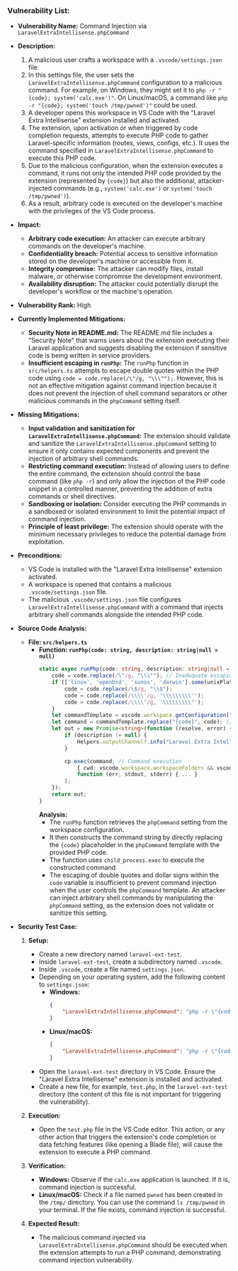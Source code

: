 ### Vulnerability List:

* **Vulnerability Name:** Command Injection via `LaravelExtraIntellisense.phpCommand`

* **Description:**
    1. A malicious user crafts a workspace with a `.vscode/settings.json` file.
    2. In this settings file, the user sets the `LaravelExtraIntellisense.phpCommand` configuration to a malicious command. For example, on Windows, they might set it to `php -r "{code}; system('calc.exe')"`. On Linux/macOS, a command like `php -r "{code}; system('touch /tmp/pwned')"` could be used.
    3. A developer opens this workspace in VS Code with the "Laravel Extra Intellisense" extension installed and activated.
    4. The extension, upon activation or when triggered by code completion requests, attempts to execute PHP code to gather Laravel-specific information (routes, views, configs, etc.). It uses the command specified in `LaravelExtraIntellisense.phpCommand` to execute this PHP code.
    5. Due to the malicious configuration, when the extension executes a command, it runs not only the intended PHP code provided by the extension (represented by `{code}`) but also the additional, attacker-injected commands (e.g., `system('calc.exe')` or `system('touch /tmp/pwned')`).
    6. As a result, arbitrary code is executed on the developer's machine with the privileges of the VS Code process.

* **Impact:**
    - **Arbitrary code execution:** An attacker can execute arbitrary commands on the developer's machine.
    - **Confidentiality breach:** Potential access to sensitive information stored on the developer's machine or accessible from it.
    - **Integrity compromise:** The attacker can modify files, install malware, or otherwise compromise the development environment.
    - **Availability disruption:** The attacker could potentially disrupt the developer's workflow or the machine's operation.

* **Vulnerability Rank:** High

* **Currently Implemented Mitigations:**
    - **Security Note in README.md:** The README.md file includes a "Security Note" that warns users about the extension executing their Laravel application and suggests disabling the extension if sensitive code is being written in service providers.
    - **Insufficient escaping in `runPhp`:** The `runPhp` function in `src/helpers.ts` attempts to escape double quotes within the PHP code using `code = code.replace(/\"/g, "\\\"");`. However, this is not an effective mitigation against command injection because it does not prevent the injection of shell command separators or other malicious commands in the `phpCommand` setting itself.

* **Missing Mitigations:**
    - **Input validation and sanitization for `LaravelExtraIntellisense.phpCommand`:** The extension should validate and sanitize the `LaravelExtraIntellisense.phpCommand` setting to ensure it only contains expected components and prevent the injection of arbitrary shell commands.
    - **Restricting command execution:** Instead of allowing users to define the entire command, the extension should control the base command (like `php -r`) and only allow the injection of the PHP code snippet in a controlled manner, preventing the addition of extra commands or shell directives.
    - **Sandboxing or isolation:** Consider executing the PHP commands in a sandboxed or isolated environment to limit the potential impact of command injection.
    - **Principle of least privilege:** The extension should operate with the minimum necessary privileges to reduce the potential damage from exploitation.

* **Preconditions:**
    - VS Code is installed with the "Laravel Extra Intellisense" extension activated.
    - A workspace is opened that contains a malicious `.vscode/settings.json` file.
    - The malicious `.vscode/settings.json` file configures `LaravelExtraIntellisense.phpCommand` with a command that injects arbitrary shell commands alongside the intended PHP code.

* **Source Code Analysis:**
    - **File: `src/helpers.ts`**
        - **Function: `runPhp(code: string, description: string|null = null)`**
            ```typescript
            static async runPhp(code: string, description: string|null = null) : Promise<string> {
                code = code.replace(/\"/g, "\\\""); // Inadequate escaping
                if (['linux', 'openbsd', 'sunos', 'darwin'].some(unixPlatforms => os.platform().includes(unixPlatforms))) {
                    code = code.replace(/\$/g, "\\$");
                    code = code.replace(/\\\\'/g, '\\\\\\\\\'');
                    code = code.replace(/\\\\"/g, '\\\\\\\\\"');
                }
                let commandTemplate = vscode.workspace.getConfiguration("LaravelExtraIntellisense").get<string>('phpCommand') ?? "php -r \"{code}\"";
                let command = commandTemplate.replace("{code}", code); // Vulnerable command construction
                let out = new Promise<string>(function (resolve, error) {
                    if (description != null) {
                        Helpers.outputChannel?.info("Laravel Extra Intellisense command started: " + description);
                    }

                    cp.exec(command, // Command execution
                        { cwd: vscode.workspace.workspaceFolders && vscode.workspace.workspaceFolders.length > 0 ? vscode.workspace.workspaceFolders[0].uri.fsPath : undefined },
                        function (err, stdout, stderr) { ... }
                    );
                });
                return out;
            }
            ```
            **Analysis:**
            - The `runPhp` function retrieves the `phpCommand` setting from the workspace configuration.
            - It then constructs the command string by directly replacing the `{code}` placeholder in the `phpCommand` template with the provided PHP code.
            - The function uses `child_process.exec` to execute the constructed command.
            - The escaping of double quotes and dollar signs within the `code` variable is insufficient to prevent command injection when the user controls the `phpCommand` template. An attacker can inject arbitrary shell commands by manipulating the `phpCommand` setting, as the extension does not validate or sanitize this setting.

* **Security Test Case:**
    1. **Setup:**
        - Create a new directory named `laravel-ext-test`.
        - Inside `laravel-ext-test`, create a subdirectory named `.vscode`.
        - Inside `.vscode`, create a file named `settings.json`.
        - Depending on your operating system, add the following content to `settings.json`:
            - **Windows:**
              ```json
              {
                  "LaravelExtraIntellisense.phpCommand": "php -r \"{code}; system('calc.exe')\""
              }
              ```
            - **Linux/macOS:**
              ```json
              {
                  "LaravelExtraIntellisense.phpCommand": "php -r \"{code}; system('touch /tmp/pwned')\""
              }
              ```
        - Open the `laravel-ext-test` directory in VS Code. Ensure the "Laravel Extra Intellisense" extension is installed and activated.
        - Create a new file, for example, `test.php`, in the `laravel-ext-test` directory (the content of this file is not important for triggering the vulnerability).

    2. **Execution:**
        - Open the `test.php` file in the VS Code editor. This action, or any other action that triggers the extension's code completion or data fetching features (like opening a Blade file), will cause the extension to execute a PHP command.

    3. **Verification:**
        - **Windows:** Observe if the `calc.exe` application is launched. If it is, command injection is successful.
        - **Linux/macOS:** Check if a file named `pwned` has been created in the `/tmp/` directory. You can use the command `ls /tmp/pwned` in your terminal. If the file exists, command injection is successful.

    4. **Expected Result:**
        - The malicious command injected via `LaravelExtraIntellisense.phpCommand` should be executed when the extension attempts to run a PHP command, demonstrating command injection vulnerability.

